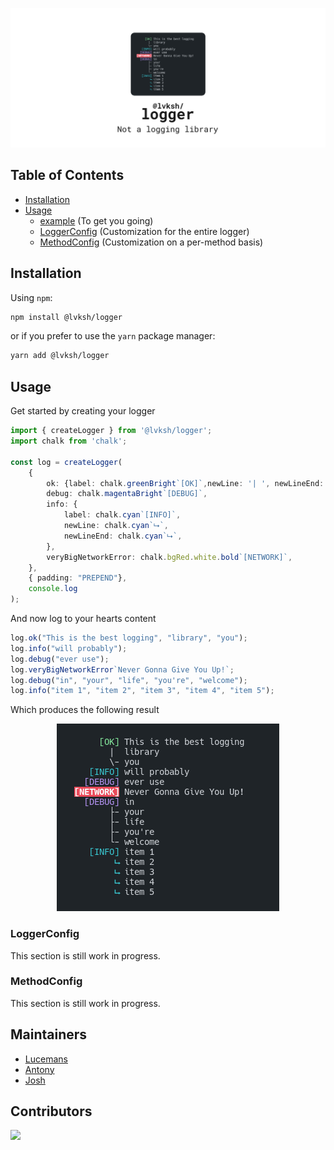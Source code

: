 ![lvksh logger](./assets/banner.png)


## Table of Contents

- [Installation](#installation)
- [Usage](#usage)
  * [example](#usage) (To get you going)
  * [LoggerConfig](#loggerconfig) (Customization for the entire logger)
  * [MethodConfig](#methodconfig) (Customization on a per-method basis)

## Installation

Using `npm`:

```sh
npm install @lvksh/logger
```

or if you prefer to use the `yarn` package manager:

```sh
yarn add @lvksh/logger
```

## Usage

Get started by creating your logger

```ts
import { createLogger } from '@lvksh/logger';
import chalk from 'chalk';

const log = createLogger(
    {
        ok: {label: chalk.greenBright`[OK]`,newLine: '| ', newLineEnd: '\\-'},
        debug: chalk.magentaBright`[DEBUG]`,
        info: {
            label: chalk.cyan`[INFO]`,
            newLine: chalk.cyan`⮡`,
            newLineEnd: chalk.cyan`⮡`,
        },
        veryBigNetworkError: chalk.bgRed.white.bold`[NETWORK]`,
    },
    { padding: "PREPEND"},
    console.log
);
```

And now log to your hearts content

```ts
log.ok("This is the best logging", "library", "you");
log.info("will probably");
log.debug("ever use");
log.veryBigNetworkError`Never Gonna Give You Up!`;
log.debug("in", "your", "life", "you're", "welcome");
log.info("item 1", "item 2", "item 3", "item 4", "item 5");
```

Which produces the following result

<center>
    <img src="./assets/example.png" />
</center>

### LoggerConfig

This section is still work in progress.

### MethodConfig

This section is still work in progress.

## Maintainers
- [Lucemans](https://github.com/lucemans)
- [Antony](https://github.com/antony1060)
- [Josh](https://github.com/thejoshuahendrix)
## Contributors
[![](https://contrib.rocks/image?repo=lvkdotsh/logger)](https://github.com/lvkdotsh/logger/graphs/contributors)